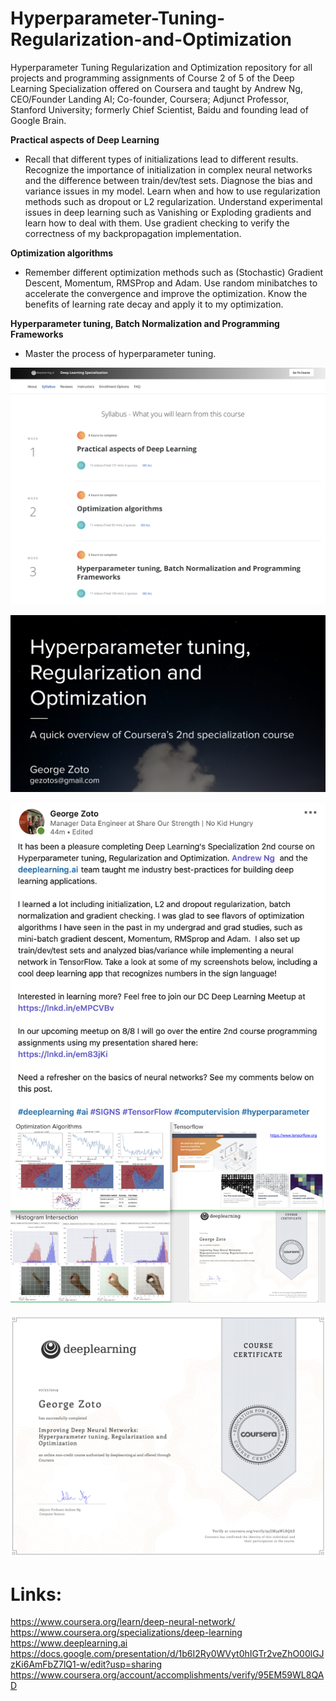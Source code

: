 # Hyperparameter-Tuning-Regularization-and-Optimization
Hyperparameter Tuning Regularization and Optimization repository for all projects and programming assignments of Course 2 of 5 of the Deep Learning Specialization offered on Coursera and taught by Andrew Ng, CEO/Founder Landing AI; Co-founder, Coursera; Adjunct Professor, Stanford University; formerly Chief Scientist, Baidu and founding lead of Google Brain.

**Practical aspects of Deep Learning**  
* Recall that different types of initializations lead to different results. Recognize the importance of initialization in complex neural networks and the difference between train/dev/test sets. Diagnose the bias and variance issues in my model. Learn when and how to use regularization methods such as dropout or L2 regularization. Understand experimental issues in deep learning such as Vanishing or Exploding gradients and learn how to deal with them. Use gradient checking to verify the correctness of my backpropagation implementation.

**Optimization algorithms**
* Remember different optimization methods such as (Stochastic) Gradient Descent, Momentum, RMSProp and Adam. Use random minibatches to accelerate the convergence and improve the optimization. Know the benefits of learning rate decay and apply it to my optimization.    

**Hyperparameter tuning, Batch Normalization and Programming Frameworks**  
* Master the process of hyperparameter tuning.  


![alt text](images/Hyperparameter-Tuning-Regularization-and-Optimization-1.png)

![alt text](images/Hyperparameter-Tuning-Regularization-and-Optimization-Presentation.png)

![alt text](images/Hyperparameter-Tuning-Regularization-and-Optimization-2a.png)

![alt text](images/Hyperparameter-Tuning-Regularization-and-Optimization-3.png)

# Links:  
https://www.coursera.org/learn/deep-neural-network/  
https://www.coursera.org/specializations/deep-learning  
https://www.deeplearning.ai   
https://docs.google.com/presentation/d/1b6I2Ry0WVyt0hIGTr2veZhO00lGJzKi6AmFbZ7lQ1-w/edit?usp=sharing  
https://www.coursera.org/account/accomplishments/verify/95EM59WL8QAD   
